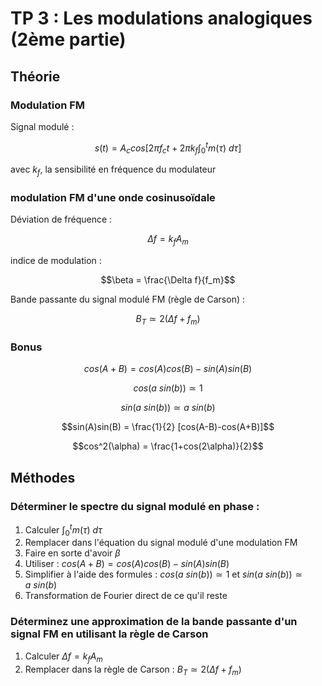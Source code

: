 # TP 3 : Les modulations analogiques (2ème partie)

## Théorie

### Modulation FM

Signal modulé :

$$s(t) = A_c cos\left[ 2\pi f_c t + 2 \pi k_f \int_0^t{m(\tau) \ d\tau} \right]$$

avec $k_f$, la sensibilité en fréquence du modulateur

### modulation FM d'une onde cosinusoïdale

Déviation de fréquence :

$$\Delta f = k_f A_m$$

indice de modulation :

$$\beta = \frac{\Delta f}{f_m}$$

Bande passante du signal modulé FM (règle de Carson) :

$$B_T \simeq 2(\Delta f + f_m)$$

### Bonus

$$cos(A+B) = cos(A) cos(B)-sin(A)sin(B)$$

$$cos(a \ sin(b)) \simeq 1$$

$$sin(a \ sin(b)) \simeq a \ sin(b)$$

$$sin(A)sin(B) = \frac{1}{2} [cos(A-B)-cos(A+B)]$$

$$cos^2(\alpha) = \frac{1+cos(2\alpha)}{2}$$

## Méthodes

### Déterminer le spectre du signal modulé en phase :
1. Calculer $\int_0^t{m(\tau) \ d\tau}$
2. Remplacer dans l'équation du signal modulé d'une modulation FM
3. Faire en sorte d'avoir $\beta$
4. Utiliser : $cos(A+B) = cos(A) cos(B)-sin(A)sin(B)$
5. Simplifier à l'aide des formules : $cos(a \ sin(b)) \simeq 1$ et $sin(a \ sin(b)) \simeq a \ sin(b)$
6. Transformation de Fourier direct de ce qu'il reste

### Déterminez une approximation de la bande passante d'un signal FM en utilisant la règle de Carson
1. Calculer $\Delta f = k_fA_m$
2. Remplacer dans la règle de Carson : $B_T \simeq 2(\Delta f + f_m)$